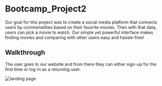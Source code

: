 # Bootcamp_Project2

Our goal for this project was to create a social media platform that connects users by commonalities based on their favorite movies. Then with that data, users can pick a movie to watch. Our simple yet powerful interface makes finding movies and comparing with other users easy and hassle-free!

## Walkthrough

The user goes to our website and from there they can either sign-up for the first time or log-in as a returning user.

![landing page](./Assets/landingpage.png)


